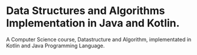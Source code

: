 # Data Structures and Algorithms Implementation in Java and Kotlin.

A Computer Science course, Datastructure and Algorithm, implementated in Kotlin and Java Programming Language.
